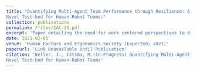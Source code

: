 ```yaml
---
title: "Quantifying Multi-Agent Team Performance through Resilience: A
Novel Test-bed for Human-Robot Teams:"
collection: publications
permalink: /files/IAC-20.pdf
excerpt: 'Paper detailing the need for work centered perspectives to drive the creaetion of more resilient human-robot teams, discussing current evaluation methods and future envisioned requirements to improve HRT evaluation.'
date: 2021-02-01
venue: 'Human Factors and Ergonomics Society (Expected; 2021)'
paperurl: 'Link Unavailable Until Publication'
citation: 'Keller, J., IJtsma, M.(In-Progress) Quantifying Multi-Agent Team Performance through Resilience: A
Novel Test-bed for Human-Robot Teams'
---
```



